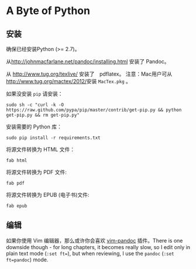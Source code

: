 # A Byte of Python

## 安装

确保已经安装Python (&gt;= 2.7)。

从<http://johnmacfarlane.net/pandoc/installing.html> 安装了 Pandoc。

从 <http://www.tug.org/texlive/> 安装了　pdflatex。
注意：Mac用户可从<http://www.tug.org/mactex/2012/>安装 `MacTex.pkg` 。

如果没安装 `pip` 请安装：

    sudo sh -c "curl -k -O https://raw.github.com/pypa/pip/master/contrib/get-pip.py && python get-pip.py && rm get-pip.py"


安装需要的 Python 库：

    sudo pip install -r requirements.txt


将源文件转换为 HTML 文件：

    fab html

将源文件转换为 PDF 文件:

    fab pdf

将源文件转换为 EPUB (电子书)文件:

    fab epub

## 编辑

如果你使用 Vim 编辑器，那么或许你会喜欢 [vim-pandoc](https://github.com/vim-pandoc/vim-pandoc) 插件。There is one downside though - for long chapters, it becomes really slow, so I edit only in plain text mode (`:set ft=`), but when reviewing, I use the `pandoc` (`:set ft=pandoc`) mode.
